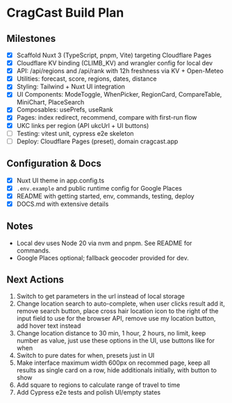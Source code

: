 # CragCast Build Plan

## Milestones
- [x] Scaffold Nuxt 3 (TypeScript, pnpm, Vite) targeting Cloudflare Pages
- [x] Cloudflare KV binding (CLIMB_KV) and wrangler config for local dev
- [x] API: /api/regions and /api/rank with 12h freshness via KV + Open-Meteo
- [x] Utilities: forecast, score, regions, dates, distance
- [x] Styling: Tailwind + Nuxt UI integration
- [x] UI Components: ModeToggle, WhenPicker, RegionCard, CompareTable, MiniChart, PlaceSearch
- [x] Composables: usePrefs, useRank
- [x] Pages: index redirect, recommend, compare with first-run flow
- [x] UKC links per region (API ukcUrl + UI buttons)
- [ ] Testing: vitest unit, cypress e2e skeleton
- [ ] Deploy: Cloudflare Pages (preset), domain cragcast.app

## Configuration & Docs
- [x] Nuxt UI theme in app.config.ts
- [x] `.env.example` and public runtime config for Google Places
- [x] README with getting started, env, commands, testing, deploy
- [x] DOCS.md with extensive details

## Notes
- Local dev uses Node 20 via nvm and pnpm. See README for commands.
- Google Places optional; fallback geocoder provided for dev.

## Next Actions
1. Switch to get parameters in the url instead of local storage
2. Change location search to auto-complete, when user clicks result add it, remove search button, place cross hair location icon to the right of the input field to use for the browser API, remove use my location button, add hover text instead
3. Change location distance to 30 min, 1 hour, 2 hours, no limit, keep number as value, just use these options in the UI, use buttons like for when
4. Switch to pure dates for when, presets just in UI
5. Make interface maximum width 600px on recommed page, keep all results as single card on a row, hide additionals initially, with button to show
6. Add square to regions to calculate range of travel to time
7. Add Cypress e2e tests and polish UI/empty states
